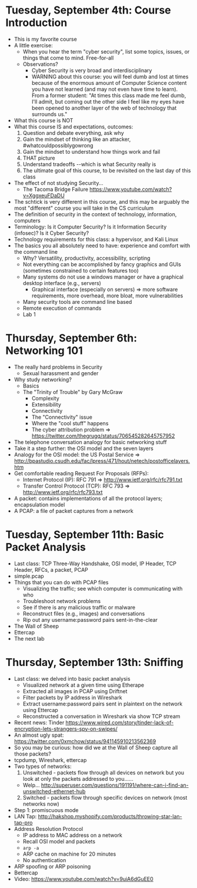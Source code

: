 # Tuesday, September 4th: Course Introduction
* This is my favorite course
* A little exercise:
	- When you hear the term "cyber security", list some topics, issues, or things that come to mind. Free-for-all
  - Observations?
    - Cyber Security is very broad and interdisciplinary
    - WARNING about this course: you will feel dumb and lost at times because of the enormous amount of Computer Science content you have not learned (and may not even have time to learn).  From a former student: "At times this class made me feel dumb, I'll admit, but coming out the other side I feel like my eyes have been opened to another layer of the web of technology that surrounds us."
* What this course is NOT
* What this course IS and expectations, outcomes:
  1. Question and debate everything, ask why
  2. Gain the mindset of thinking like an attacker, #whatcouldpossiblygowrong
  3. Gain the mindset to understand how things work and fail
  4. THAT picture
  5. Understand tradeoffs --which is what Security really is
  6. The ultimate goal of this course, to be revisited on the last day of this class
* The effect of not studying Security...
  - The Tacoma Bridge Failure https://www.youtube.com/watch?v=XggxeuFDaDU
* The schtick is very different in this course, and this may be arguably the most "different" course you will take in the CS curriculum
* The definition of security in the context of technology, information, computers
* Terminology: Is it Computer Security?  Is it Information Security (infosec)?  Is it Cyber Security?
* Technology requirements for this class: a hypervisor, and Kali Linux
* The basics you all absolutely need to have: experience and comfort with the command line
  - Why? Versatility, productivity, accessibility, scripting
  - Not everything can be accomplished by fancy graphics and GUIs (sometimes constrained to certain features too)
  - Many systems do not use a windows manager or have a graphical desktop interface (e.g., servers)
    - Graphical interface (especially on servers) => more software requirements, more overhead, more bloat, more vulnerabilities
  - Many security tools are command line based
  - Remote execution of commands
  - Lab 1

# Thursday, September 6th: Networking 101
* The really hard problems in Security
	- Sexual harassment and gender
* Why study networking?
	- Basics
  - The "Trinity of Trouble" by Gary McGraw
    - Complexity
    - Extensibility
    - Connectivity
	- The "Connectivity" issue
	- Where the "cool stuff" happens
	- The cyber attribution problem => https://twitter.com/thegrugq/status/706545282645757952
* The telephone conversation analogy for basic networking stuff
* Take it a step further: the OSI model and the seven layers
* Analogy for the OSI model: the US Postal Service => http://bpastudio.csudh.edu/fac/lpress/471/hout/netech/postofficelayers.htm
* Get comfortable reading Request For Proposals (RFPs):
	- Internet Protocol (IP): RFC 791 => http://www.ietf.org/rfc/rfc791.txt
	- Transfer Control Protocol (TCP): RFC 793 => http://www.ietf.org/rfc/rfc793.txt
* A packet: contains implementations of all the protocol layers; encapsulation model
* A PCAP: a file of packet captures from a network

# Tuesday, September 11th: Basic Packet Analysis
* Last class: TCP Three-Way Handshake, OSI model, IP Header, TCP Header, RFCs, a packet, PCAP
* simple.pcap
* Things that you can do with PCAP files
  - Visualizing the traffic; see which computer is communicating with who
  - Troubleshoot network problems
  - See if there is any malicious traffic or malware
  - Reconstruct files (e.g., images) and conversations
  - Rip out any username:password pairs sent-in-the-clear
* The Wall of Sheep
* Ettercap
* The next lab

# Thursday, September 13th: Sniffing
* Last class: we delved into basic packet analysis
  - Visualized network at a given time using Etherape
  - Extracted all images in PCAP using Driftnet
  - Filter packets by IP address in Wireshark
  - Extract username:password pairs sent in plaintext on the network using Ettercap
  - Reconstructed a conversation in Wireshark via show TCP stream
* Recent news: Tinder https://www.wired.com/story/tinder-lack-of-encryption-lets-strangers-spy-on-swipes/
* An almost ugly spat: https://twitter.com/0xmchow/status/941145910213562369
* So you may be curious: how did we at the Wall of Sheep capture all those packets?
* tcpdump, Wireshark, ettercap
* Two types of networks:
  1. Unswitched - packets flow through all devices on network but you look at only the packets addressed to you......
    - Welp... http://superuser.com/questions/191191/where-can-i-find-an-unswitched-ethernet-hub
  2. Switched - packets flow through specific devices on network (most networks now)
* Step 1: promiscuous mode
* LAN Tap: http://hakshop.myshopify.com/products/throwing-star-lan-tap-pro
* Address Resolution Protocol
  - IP address to MAC address on a network
  - Recall OSI model and packets
  - `arp -a`
  - ARP cache on machine for 20 minutes
  - No authentication
* ARP spoofing or ARP poisoning
* Bettercap
* Video: https://www.youtube.com/watch?v=9uiA6dGuEE0